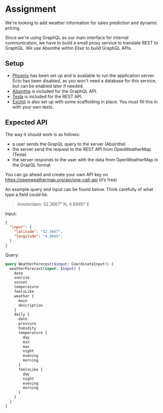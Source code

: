 # Assignment

We're looking to add weather information for sales prediction and dynamic pricing.

Since we're using GraphQL as our main interface for internal communication, we
have to build a small proxy service to translate REST to GraphQL. We use Absinthe
within Elixir to build GraphQL APIs.

## Setup

- [Phoenix](https://phoenixframework.org) has been set up and is available to run the application server.\
  Ecto has been disabled, as you won't need a database for this service, but can be enabled later if needed.
- [Absinthe](https://hexdocs.pm/absinthe) is included for the GraphQL API.
- [Tesla](https://hexdocs.pm/tesla) is included for the REST API.
- [ExUnit](https://hexdocs.pm/ex_unit) is also set up with some scaffolding in place. You must fill this in with your own tests.

## Expected API

The way it should work is as follows:

- a user sends the GrapQL query to the server (Absinthe)
- the server send the request to the REST API from OpenWeatherMap (Tesla)
- the server responds to the user with the data from OpenWeatherMap in the GrapQL format 

You can go ahead and create your own API key on https://openweathermap.org/api/one-call-api (it’s free)

An example query and input can be found below. Think carefully of what type a field could be.

> Amsterdam: 52.3667° N, 4.8945° E

Input:

```json
{
  "input": {
    "latitude": "52.3667",
    "longitude": "4.8945"
  }
}
```

Query:

```graphql
query WeatherForecast($input: CoordinateInput!) {
  weatherForecast(input: $input) {
    date
    sunrise
    sunset
    temperature
    feelsLike
    weather {
      main
      description
    }
    daily {
      date
      pressure
      humidity
      temperature {
        day
        min
        max
        night
        evening
        morning
      }
      feelsLike {
        day
        night
        evening
        morning
      }
    }
  }
}
```
